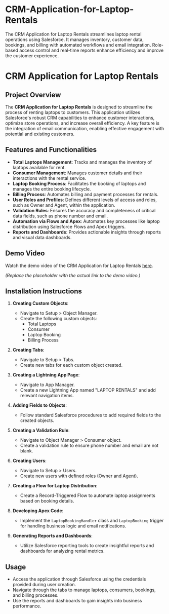 # CRM-Application-for-Laptop-Rentals
The CRM Application for Laptop Rentals streamlines laptop rental operations using Salesforce. It manages inventory, customer data, bookings, and billing with automated workflows and email integration. Role-based access control and real-time reports enhance efficiency and improve the customer experience.
# CRM Application for Laptop Rentals

## Project Overview

The **CRM Application for Laptop Rentals** is designed to streamline the process of renting laptops to customers. This application utilizes Salesforce's robust CRM capabilities to enhance customer interactions, optimize store operations, and increase overall efficiency. A key feature is the integration of email communication, enabling effective engagement with potential and existing customers.

## Features and Functionalities

- **Total Laptops Management**: Tracks and manages the inventory of laptops available for rent.
- **Consumer Management**: Manages customer details and their interactions with the rental service.
- **Laptop Booking Process**: Facilitates the booking of laptops and manages the entire booking lifecycle.
- **Billing Process**: Automates billing and payment processes for rentals.
- **User Roles and Profiles**: Defines different levels of access and roles, such as Owner and Agent, within the application.
- **Validation Rules**: Ensures the accuracy and completeness of critical data fields, such as phone number and email.
- **Automation via Flows and Apex**: Automates key processes like laptop distribution using Salesforce Flows and Apex triggers.
- **Reports and Dashboards**: Provides actionable insights through reports and visual data dashboards.

## Demo Video

Watch the demo video of the CRM Application for Laptop Rentals [here](#). 

*(Replace the placeholder with the actual link to the demo video.)*

## Installation Instructions

1. **Creating Custom Objects**:
   - Navigate to Setup > Object Manager.
   - Create the following custom objects:
     - Total Laptops
     - Consumer
     - Laptop Booking
     - Billing Process

2. **Creating Tabs**:
   - Navigate to Setup > Tabs.
   - Create new tabs for each custom object created.

3. **Creating a Lightning App Page**:
   - Navigate to App Manager.
   - Create a new Lightning App named "LAPTOP RENTALS" and add relevant navigation items.

4. **Adding Fields to Objects**:
   - Follow standard Salesforce procedures to add required fields to the created objects.

5. **Creating a Validation Rule**:
   - Navigate to Object Manager > Consumer object.
   - Create a validation rule to ensure phone number and email are not blank.

6. **Creating Users**:
   - Navigate to Setup > Users.
   - Create new users with defined roles (Owner and Agent).

7. **Creating a Flow for Laptop Distribution**:
   - Create a Record-Triggered Flow to automate laptop assignments based on booking details.

8. **Developing Apex Code**:
   - Implement the `LaptopBookingHandler` class and `LaptopBooking` trigger for handling business logic and email notifications.

9. **Generating Reports and Dashboards**:
   - Utilize Salesforce reporting tools to create insightful reports and dashboards for analyzing rental metrics.

## Usage

- Access the application through Salesforce using the credentials provided during user creation.
- Navigate through the tabs to manage laptops, consumers, bookings, and billing processes.
- Use the reports and dashboards to gain insights into business performance.






